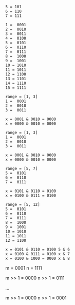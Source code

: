 ```
5 = 101
6 = 110
7 = 111

```

```
1 =  0001    
2 =  0010
3 =  0011    
4 =  0100    
5 =  0101    
6 =  0110
7 =  0111
8 =  1000
9 =  1001
10 = 1010
11 = 1011
12 = 1100
13 = 1101
14 = 1110
15 = 1111
```

```
range = [1, 3]
1 =  0001    
2 =  0010
3 =  0011

x = 0001 & 0010 = 0000
x = 0000 & 0010 = 0000
```

```
range = [1, 3]
1 =  0001    
2 =  0010
3 =  0011

x = 0001 & 0010 = 0000
x = 0000 & 0010 = 0000
```

```
range = [5, 7]
5 =  0101    
6 =  0110
7 =  0111

x = 0101 & 0110 = 0100
x = 0100 & 0111 = 0100
```

```
range = [5, 12]
5 =  0101    
6 =  0110
7 =  0111
8 =  1000
9 =  1001
10 = 1010
11 = 1011
12 = 1100

x = 0101 & 0110 = 0100 5 & 6
x = 0100 & 0111 = 0100 x & 7
x = 0100 & 1000 = 0000 x & 8
```

m = 0001
n = 1111

m >> 1 = 0000
n >> 1 = 0111

...

m >> 1 = 0000
n >> 1 = 0001




